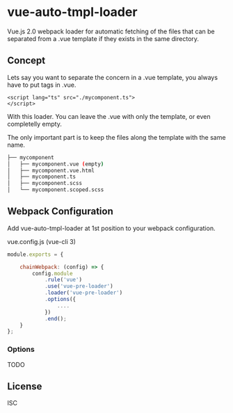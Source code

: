 # vue-auto-tmpl-loader

Vue.js 2.0 webpack loader for automatic fetching of the files that can be separated from a .vue template if they exists in the same directory.

## Concept

Lets say you want to separate the concern in a .vue template, you always have to put tags in .vue.
```
<script lang="ts" src="./mycomponent.ts">
</script>
```

With this loader. You can leave the .vue with only the template, or even completelly empty.

The only important part is to keep the files along the template with the same name.

```bash
├── mycomponent
│   ├── mycomponent.vue (empty)
│   ├── mycomponent.vue.html
│   ├── mycomponent.ts
│   ├── mycomponent.scss
│   └── mycomponent.scoped.scss
```

## Webpack Configuration

Add vue-auto-tmpl-loader at 1st position to your webpack configuration.

vue.config.js (vue-cli 3)
```js
module.exports = {

    chainWebpack: (config) => {
		config.module
			.rule('vue')
			.use('vue-pre-loader')
			.loader('vue-pre-loader')
			.options({
				....
			})			
			.end();
	}
};
```

### Options

TODO

## License

ISC